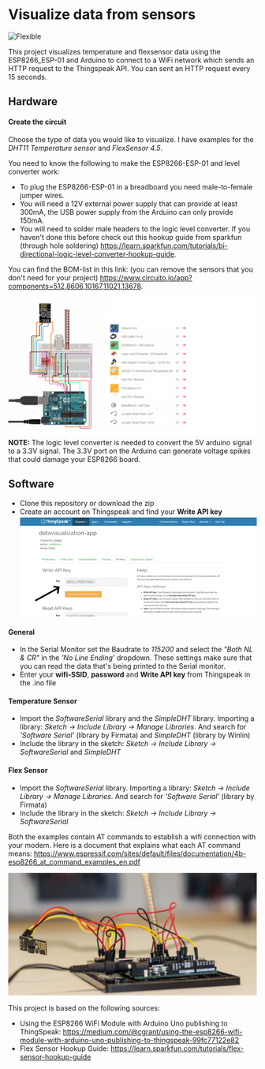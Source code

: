 # Visualize data from sensors
![Flexible](/images/flexData.v3.gif)

This project visualizes temperature and flexsensor data using the ESP8266_ESP-01 and Arduino to connect to a WiFi network which sends an HTTP request to the Thingspeak API. You can sent an HTTP request every 15 seconds. 

## Hardware
#### Create the circuit
Choose the type of data you would like to visualize. I have examples for the *DHT11 Temperature sensor* and *FlexSensor 4.5*.

You need to know the following to make the ESP8266-ESP-01 and level converter work: 
* To plug the ESP8266-ESP-01 in a breadboard you need male-to-female jumper wires. 
* You will need a 12V external power supply that can provide at least 300mA, the USB power supply from the Arduino can only provide 150mA.
* You will need to solder male headers to the logic level converter. If you haven't done this before check out this hookup guide from sparkfun (through hole soldering) https://learn.sparkfun.com/tutorials/bi-directional-logic-level-converter-hookup-guide.

 You can find the BOM-list in this link: (you can remove the sensors that you don't need for your project) 
https://www.circuito.io/app?components=512,8606,10167,11021,13678. <br/>

![Components](/images/Circuit-and-components.v3.png)
**NOTE:** The logic level converter is needed to convert the 5V arduino signal to a 3.3V signal. The 3.3V port on the Arduino can generate voltage spikes that could damage your ESP8266 board.

## Software
* Clone this repository or download the zip
* Create an account on Thingspeak and find your **Write API key**
![Circuit](/images/Thingspeak-Write-API-key.png)

#### General
* In the Serial Monitor set the Baudrate to *115200* and select the *"Both NL & CR"* in the *'No Line Ending'* dropdown. These settings make sure that you can read the data that's being printed to the Serial monitor. 
* Enter your **wifi-SSID**, **password** and **Write API key** from Thingspeak in the .ino file

#### Temperature Sensor
* Import the *SoftwareSerial* library and the *SimpleDHT* library. Importing a library: *Sketch -> Include Library -> Manage Libraries*. And search for *'Software Serial'* (library by Firmata) and *SimpleDHT* (library by Winlin)
* Include the library in the sketch: *Sketch -> Include Library -> SoftwareSerial* and *SimpleDHT*

#### Flex Sensor
* Import the *SoftwareSerial* library. Importing a library: *Sketch -> Include Library -> Manage Libraries*. And search for *'Software Serial'* (library by Firmata) 
* Include the library in the sketch: *Sketch -> Include Library -> SoftwareSerial*

Both the examples contain AT commands to establish a wifi connection with your modem. Here is a document that explains what each AT command means: https://www.espressif.com/sites/default/files/documentation/4b-esp8266_at_command_examples_en.pdf

![Circuit](/images/Setup.png)

This project is based on the following sources: 
* Using the ESP8266 WiFi Module with Arduino Uno publishing to ThingSpeak: https://medium.com/@cgrant/using-the-esp8266-wifi-module-with-arduino-uno-publishing-to-thingspeak-99fc77122e82
* Flex Sensor Hookup Guide: https://learn.sparkfun.com/tutorials/flex-sensor-hookup-guide
